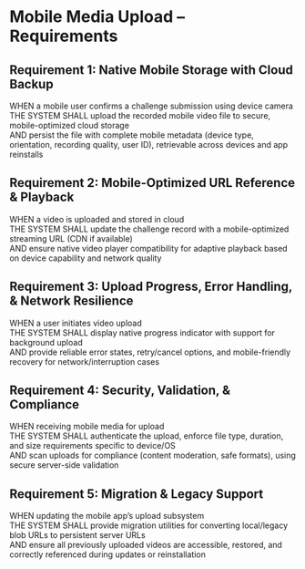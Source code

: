 # Mobile Media Upload – Requirements

## Requirement 1: Native Mobile Storage with Cloud Backup

WHEN a mobile user confirms a challenge submission using device camera  
THE SYSTEM SHALL upload the recorded mobile video file to secure, mobile-optimized cloud storage  
AND persist the file with complete mobile metadata (device type, orientation, recording quality, user ID), retrievable across devices and app reinstalls

## Requirement 2: Mobile-Optimized URL Reference & Playback

WHEN a video is uploaded and stored in cloud  
THE SYSTEM SHALL update the challenge record with a mobile-optimized streaming URL (CDN if available)  
AND ensure native video player compatibility for adaptive playback based on device capability and network quality

## Requirement 3: Upload Progress, Error Handling, & Network Resilience

WHEN a user initiates video upload  
THE SYSTEM SHALL display native progress indicator with support for background upload  
AND provide reliable error states, retry/cancel options, and mobile-friendly recovery for network/interruption cases

## Requirement 4: Security, Validation, & Compliance

WHEN receiving mobile media for upload  
THE SYSTEM SHALL authenticate the upload, enforce file type, duration, and size requirements specific to device/OS  
AND scan uploads for compliance (content moderation, safe formats), using secure server-side validation

## Requirement 5: Migration & Legacy Support

WHEN updating the mobile app’s upload subsystem  
THE SYSTEM SHALL provide migration utilities for converting local/legacy blob URLs to persistent server URLs  
AND ensure all previously uploaded videos are accessible, restored, and correctly referenced during updates or reinstallation
